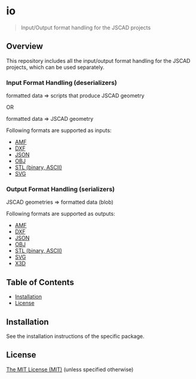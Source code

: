 # io

> Input/Output format handling for the JSCAD projects

## Overview

This repository includes all the input/output format handling for the JSCAD projects, which can be used separately.

### Input Format Handling (deserializers)

formatted data => scripts that produce JSCAD geometry

OR

formatted data => JSCAD geometry

Following formats are supported as inputs:

- [AMF](./amf-deserializer)
- [DXF](./dxf-deserializer)
- [JSON](./json-deserializer)
- [OBJ](./obj-deserializer)
- [STL (binary, ASCII)](./stl-deserializer)
- [SVG](./svg-deserializer)

### Output Format Handling (serializers)

JSCAD geometries => formatted data (blob)

Following formats are supported as outputs:

- [AMF](./amf-serializer)
- [DXF](./dxf-serializer)
- [JSON](./json-serializer)
- [OBJ](./obj-serializer)
- [STL (binary, ASCII)](./stl-serializer)
- [SVG](./svg-serializer)
- [X3D](./x3d-serializer)

## Table of Contents

- [Installation](#installation)
- [License](#license)

## Installation

See the installation instructions of the specific package.

## License

[The MIT License (MIT)](../../LICENSE)
(unless specified otherwise)
